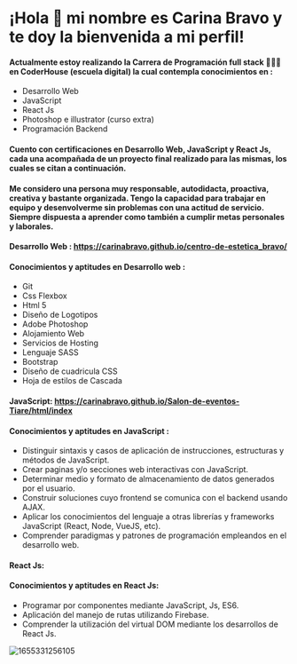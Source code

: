 # ¡Hola 👋 mi nombre es Carina Bravo y te doy la bienvenida a mi perfil!  
  
#### Actualmente estoy realizando la Carrera de Programación full stack 👩🏻‍💻 en CoderHouse (escuela digital) la cual contempla conocimientos en :

- Desarrollo Web
- JavaScript 
- React Js
- Photoshop e illustrator (curso extra)
- Programación Backend

#### Cuento con certificaciones en Desarrollo Web, JavaScript y React Js, cada una acompañada de un proyecto final realizado para las mismas, los cuales se citan a continuación. 

#### Me considero una persona muy responsable, autodidacta, proactiva, creativa y bastante organizada. Tengo la capacidad para trabajar en equipo y desenvolverme sin problemas con una actitud de servicio. Siempre dispuesta a aprender como también a cumplir metas personales y laborales.


#### Desarrollo Web : https://carinabravo.github.io/centro-de-estetica_bravo/

#### Conocimientos y aptitudes en Desarrollo web :

- Git
- Css Flexbox
- Html 5
- Diseño de Logotipos
- Adobe Photoshop
- Alojamiento Web
- Servicios de Hosting
- Lenguaje SASS
- Bootstrap
- Diseño de cuadricula CSS
- Hoja de estilos de Cascada

#### JavaScript: https://carinabravo.github.io/Salon-de-eventos-Tiare/html/index

#### Conocimientos y aptitudes en JavaScript :

- Distinguir sintaxis y casos de aplicación de instrucciones, estructuras y métodos de JavaScript.
- Crear paginas y/o secciones web interactivas con JavaScript.
- Determinar medio y formato de almacenamiento de datos generados por el usuario.
- Construir soluciones cuyo frontend se comunica con el backend usando AJAX.
- Aplicar los conocimientos del lenguaje a otras librerías y frameworks JavaScript (React, Node, VueJS, etc).
- Comprender paradigmas y patrones de programación empleandos en el desarrollo web.
 
#### React Js:

#### Conocimientos y aptitudes en React Js:

- Programar por componentes mediante JavaScript, Js, ES6.
- Aplicación del manejo de rutas utilizando Firebase.
- Comprender la utilización del virtual DOM mediante los desarrollos de React Js.









![1655331256105](https://user-images.githubusercontent.com/54654136/186049433-e75e8d57-7462-49a1-9eb6-a87ba8ba43da.jpg)








